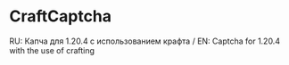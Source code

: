 # CraftCaptcha
RU: Капча для 1.20.4 с использованием крафта / EN: Captcha for 1.20.4 with the use of crafting
